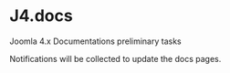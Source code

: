 # J4.docs
Joomla 4.x Documentations preliminary tasks

Notifications will be collected to update the docs pages.
